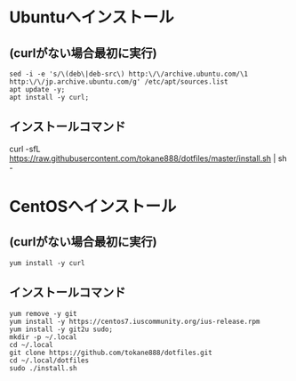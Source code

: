 # Ubuntuへインストール

## (curlがない場合最初に実行)

```
sed -i -e 's/\(deb\|deb-src\) http:\/\/archive.ubuntu.com/\1 http:\/\/jp.archive.ubuntu.com/g' /etc/apt/sources.list
apt update -y;
apt install -y curl;
```
## インストールコマンド

curl -sfL https://raw.githubusercontent.com/tokane888/dotfiles/master/install.sh | sh -

# CentOSへインストール

## (curlがない場合最初に実行)

```
yum install -y curl
```

## インストールコマンド

```
yum remove -y git
yum install -y https://centos7.iuscommunity.org/ius-release.rpm
yum install -y git2u sudo;
mkdir -p ~/.local
cd ~/.local
git clone https://github.com/tokane888/dotfiles.git
cd ~/.local/dotfiles
sudo ./install.sh
```
